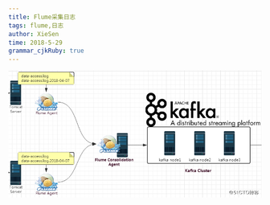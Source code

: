 ```yaml
---
title: Flume采集日志
tags: flume,日志
author: XieSen
time: 2018-5-29 
grammar_cjkRuby: true
---
```


![flume 整合kafka示意图](https://www.github.com/xiesen310/notes_Images/raw/master/images/{year}-{month}/1527560136520.jpg)

